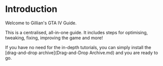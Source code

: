 # Introduction

Welcome to Gillian's GTA IV Guide.

This is a centralised, all-in-one guide. It includes steps for optimising, tweaking, fixing, improving the game and more!

If you have no need for the in-depth tutorials, you can simply install the [drag-and-drop archive](Drag-and-Drop Archive.md) and you are ready to go.


